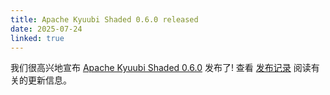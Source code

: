 ```yaml
---
title: Apache Kyuubi Shaded 0.6.0 released
date: 2025-07-24
linked: true
---
```

<!---
  Licensed under the Apache License, Version 2.0 (the "License");
  you may not use this file except in compliance with the License.
  You may obtain a copy of the License at

   http://www.apache.org/licenses/LICENSE-2.0

  Unless required by applicable law or agreed to in writing, software
  distributed under the License is distributed on an "AS IS" BASIS,
  WITHOUT WARRANTIES OR CONDITIONS OF ANY KIND, either express or implied.
  See the License for the specific language governing permissions and
  limitations under the License. See accompanying LICENSE file.
-->
我们很高兴地宣布 [Apache Kyuubi Shaded 0.6.0](/zh/shaded-release/0.6.0.html) 发布了! 查看 [发布记录](/zh/shaded-release/0.6.0.html) 阅读有关的更新信息。

